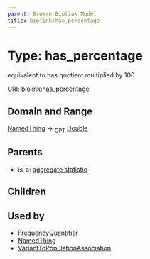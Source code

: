 ```yaml
---
parent: Browse Biolink Model
title: biolink:has_percentage
---
```


# Type: has_percentage


equivalent to has quotient multiplied by 100

URI: [biolink:has_percentage](https://w3id.org/biolink/vocab/has_percentage)



## Domain and Range

[NamedThing](NamedThing.md) ->  <sub>OPT</sub> [Double](types/Double.md)

## Parents

 *  is_a: [aggregate statistic](aggregate_statistic.md)

## Children


## Used by

 * [FrequencyQuantifier](FrequencyQuantifier.md)
 * [NamedThing](NamedThing.md)
 * [VariantToPopulationAssociation](VariantToPopulationAssociation.md)
